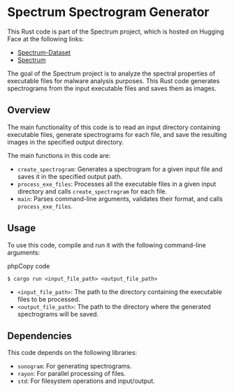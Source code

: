 # Spectrum Spectrogram Generator

This Rust code is part of the Spectrum project, which is hosted on Hugging Face at the following links:

* [Spectrum-Dataset](https://huggingface.co/datasets/nilekhet/Spectrum-Dataset)
* [Spectrum](https://huggingface.co/nilekhet/Spectrum)

The goal of the Spectrum project is to analyze the spectral properties of executable files for malware analysis purposes. This Rust code generates spectrograms from the input executable files and saves them as images.

## Overview

The main functionality of this code is to read an input directory containing executable files, generate spectrograms for each file, and save the resulting images in the specified output directory.

The main functions in this code are:

* `create_spectrogram`: Generates a spectrogram for a given input file and saves it in the specified output path.
* `process_exe_files`: Processes all the executable files in a given input directory and calls `create_spectrogram` for each file.
* `main`: Parses command-line arguments, validates their format, and calls `process_exe_files`.

## Usage

To use this code, compile and run it with the following command-line arguments:

phpCopy code

`$ cargo run <input_file_path> <output_file_path>`

* `<input_file_path>`: The path to the directory containing the executable files to be processed.
* `<output_file_path>`: The path to the directory where the generated spectrograms will be saved.

## Dependencies

This code depends on the following libraries:

* `sonogram`: For generating spectrograms.
* `rayon`: For parallel processing of files.
* `std`: For filesystem operations and input/output.
